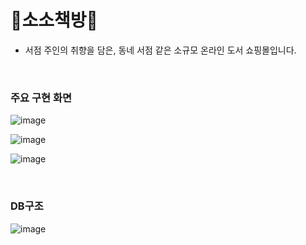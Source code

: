 # 📖소소책방📖
- 서점 주인의 취향을 담은, 동네 서점 같은 소규모 온라인 도서 쇼핑몰입니다.

<br>

### 주요 구현 화면
![image](https://user-images.githubusercontent.com/73736082/125175048-93a8ec80-e204-11eb-8850-a98a399258b6.png)


![image](https://user-images.githubusercontent.com/73736082/125175030-7542f100-e204-11eb-9b3f-e3d59d9b9618.png)


![image](https://user-images.githubusercontent.com/73736082/125175120-dec2ff80-e204-11eb-85d9-b97f973adb35.png)

<br>

### DB구조
![image](https://github.com/yujeong1789/sosoBookStore/assets/73736082/41eda6c1-ba44-4ae8-8f8d-a1f1c7d14857)
